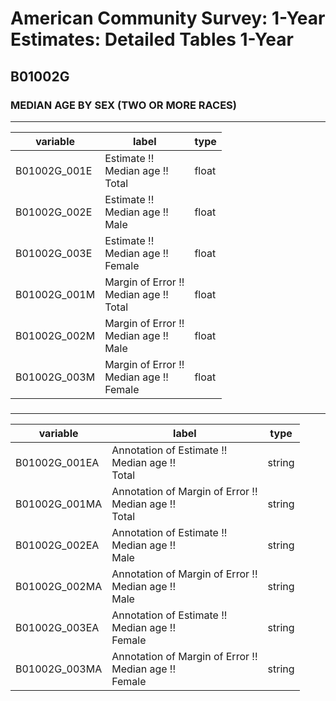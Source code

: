 # American Community Survey: 1-Year Estimates: Detailed Tables 1-Year

## B01002G

### MEDIAN AGE BY SEX (TWO OR MORE RACES)

___

| variable | label | type |
| ----- | ----- | ----- |
| B01002G_001E | Estimate !!<br>Median age !!<br>Total | float |
| B01002G_002E | Estimate !!<br>Median age !!<br>Male | float |
| B01002G_003E | Estimate !!<br>Median age !!<br>Female | float |
| B01002G_001M | Margin of Error !!<br>Median age !!<br>Total | float |
| B01002G_002M | Margin of Error !!<br>Median age !!<br>Male | float |
| B01002G_003M | Margin of Error !!<br>Median age !!<br>Female | float |
### 

___

| variable | label | type |
| ----- | ----- | ----- |
| B01002G_001EA | Annotation of Estimate !!<br>Median age !!<br>Total | string |
| B01002G_001MA | Annotation of Margin of Error !!<br>Median age !!<br>Total | string |
| B01002G_002EA | Annotation of Estimate !!<br>Median age !!<br>Male | string |
| B01002G_002MA | Annotation of Margin of Error !!<br>Median age !!<br>Male | string |
| B01002G_003EA | Annotation of Estimate !!<br>Median age !!<br>Female | string |
| B01002G_003MA | Annotation of Margin of Error !!<br>Median age !!<br>Female | string |

